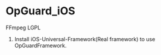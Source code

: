 OpGuard_iOS
===========

FFmpeg LGPL
1. Install iOS-Universal-Framework(Real framework) to use OpGuardFramework.